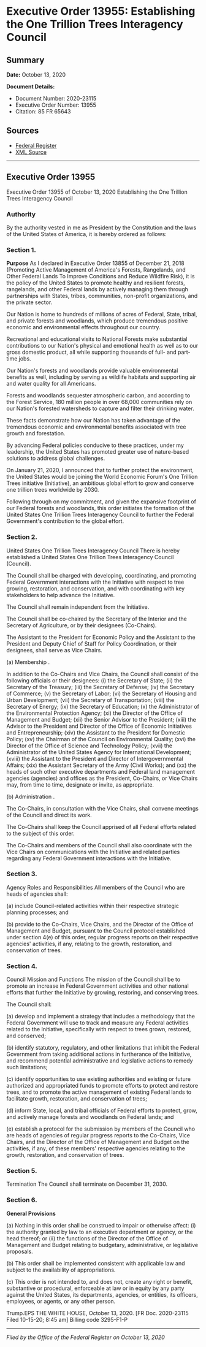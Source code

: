 # Executive Order 13955: Establishing the One Trillion Trees Interagency Council

## Summary

**Date:** October 13, 2020

**Document Details:**
- Document Number: 2020-23115
- Executive Order Number: 13955
- Citation: 85 FR 65643

## Sources
- [Federal Register](https://www.federalregister.gov/documents/2020/10/16/2020-23115/establishing-the-one-trillion-trees-interagency-council)
- [XML Source](https://www.federalregister.gov/documents/full_text/xml/2020/10/16/2020-23115.xml)

---

## Executive Order 13955

Executive Order 13955 of October 13, 2020
Establishing the One Trillion Trees Interagency Council
### Authority

By the authority vested in me as President by the Constitution and the laws of the United States of America, it is hereby ordered as follows:
### Section 1.

**Purpose**
 As I declared in Executive Order 13855 of December 21, 2018 (Promoting Active Management of America's Forests, Rangelands, and Other Federal Lands To Improve Conditions and Reduce Wildfire Risk), it is the policy of the United States to promote healthy and resilient forests, rangelands, and other Federal lands by actively managing them through partnerships with States, tribes, communities, non-profit organizations, and the private sector.

Our Nation is home to hundreds of millions of acres of Federal, State, tribal, and private forests and woodlands, which produce tremendous positive economic and environmental effects throughout our country.

Recreational and educational visits to National Forests make substantial contributions to our Nation's physical and emotional health as well as to our gross domestic product, all while supporting thousands of full- and part-time jobs.

Our Nation's forests and woodlands provide valuable environmental benefits as well, including by serving as wildlife habitats and supporting air and water quality for all Americans.

Forests and woodlands sequester atmospheric carbon, and according to the Forest Service, 180 million people in over 68,000 communities rely on our Nation's forested watersheds to capture and filter their drinking water.

These facts demonstrate how our Nation has taken advantage of the tremendous economic and environmental benefits associated with tree growth and forestation.

By advancing Federal policies conducive to these practices, under my leadership, the United States has promoted greater use of nature-based solutions to address global challenges.

On January 21, 2020, I announced that to further protect the environment, the United States would be joining the World Economic Forum's One Trillion Trees initiative (Initiative), an ambitious global effort to grow and conserve one trillion trees worldwide by 2030.

Following through on my commitment, and given the expansive footprint of our Federal forests and woodlands, this order initiates the formation of the United States One Trillion Trees Interagency Council to further the Federal Government's contribution to the global effort. 
### Section 2.

United States One Trillion Trees Interagency Council There is hereby established a United States One Trillion Trees Interagency Council (Council).

The Council shall be charged with developing, coordinating, and promoting Federal Government interactions with the Initiative with respect to tree growing, restoration, and conservation, and with coordinating with key stakeholders to help advance the Initiative.

The Council shall remain independent from the Initiative.

The Council shall be co-chaired by the Secretary of the Interior and the Secretary of Agriculture, or by their designees (Co-Chairs).

The Assistant to the President for Economic Policy and the Assistant to the President and Deputy Chief of Staff for Policy Coordination, or their designees, shall serve as Vice Chairs.

(a) Membership
.

In addition to the Co-Chairs and Vice Chairs, the Council shall consist of the following officials or their designees:
    (i) the Secretary of State; 
    (ii) the Secretary of the Treasury; 
    (iii) the Secretary of Defense; 
    (iv) the Secretary of Commerce;
    (v) the Secretary of Labor;
    (vi) the Secretary of Housing and Urban Development;
    (vii) the Secretary of Transportation;
    (viii) the Secretary of Energy;
    (ix) the Secretary of Education; 
    (x) the Administrator of the Environmental Protection Agency;
    (xi) the Director of the Office of Management and Budget;
    (xii) the Senior Advisor to the President;
    (xiii) the Advisor to the President and Director of the Office of Economic Initiatives and Entrepreneurship;
    (xiv) the Assistant to the President for Domestic Policy;
    (xv) the Chairman of the Council on Environmental Quality; 
    (xvi) the Director of the Office of Science and Technology Policy;
    (xvii) the Administrator of the United States Agency for International Development;
    (xviii) the Assistant to the President and Director of Intergovernmental Affairs; 
    (xix) the Assistant Secretary of the Army (Civil Works); and
    (xx) the heads of such other executive departments and Federal land management agencies (agencies) and offices as the President, Co-Chairs, or Vice Chairs may, from time to time, designate or invite, as appropriate. 

(b) Administration
.

The Co-Chairs, in consultation with the Vice Chairs, shall convene meetings of the Council and direct its work.

The Co-Chairs shall keep the Council apprised of all Federal efforts related to the subject of this order.

The Co-Chairs and members of the Council shall also coordinate with the Vice Chairs on communications with the Initiative and related parties regarding any Federal Government interactions with the Initiative.
### Section 3.

Agency Roles and Responsibilities All members of the Council who are heads of agencies shall:

(a) include Council-related activities within their respective strategic planning processes; and

(b) provide to the Co-Chairs, Vice Chairs, and the Director of the Office of Management and Budget, pursuant to the Council protocol established under section 4(e) of this order, regular progress reports on their respective agencies' activities, if any, relating to the growth, restoration, and conservation of trees. 
### Section 4.

Council Mission and Functions The mission of the Council shall be to promote an increase in Federal Government activities and other national efforts that further the Initiative by growing, restoring, and conserving trees.

The Council shall:

(a) develop and implement a strategy that includes a methodology that the Federal Government will use to track and measure any Federal activities related to the Initiative, specifically with respect to trees grown, restored, and conserved; 

(b) identify statutory, regulatory, and other limitations that inhibit the Federal Government from taking additional actions in furtherance of the Initiative, and recommend potential administrative and legislative actions to remedy such limitations; 

(c) identify opportunities to use existing authorities and existing or future authorized and appropriated funds to promote efforts to protect and restore trees, and to promote the active management of existing Federal lands to facilitate growth, restoration, and conservation of trees; 

(d) inform State, local, and tribal officials of Federal efforts to protect, grow, and actively manage forests and woodlands on Federal lands; and 

(e) establish a protocol for the submission by members of the Council who are heads of agencies of regular progress reports to the Co-Chairs, Vice Chairs, and the Director of the Office of Management and Budget on the activities, if any, of these members' respective agencies relating to the growth, restoration, and conservation of trees. 
### Section 5.

Termination The Council shall terminate on December 31, 2030.
### Section 6.

**General Provisions**

(a) Nothing in this order shall be construed to impair or otherwise affect:
    (i) the authority granted by law to an executive department or agency, or the head thereof; or 
    (ii) the functions of the Director of the Office of Management and Budget relating to budgetary, administrative, or legislative proposals. 

(b) This order shall be implemented consistent with applicable law and subject to the availability of appropriations. 

(c) This order is not intended to, and does not, create any right or benefit, substantive or procedural, enforceable at law or in equity by any party against the United States, its departments, agencies, or entities, its officers, employees, or agents, or any other person.

Trump.EPS
THE WHITE HOUSE,
October 13, 2020.
[FR Doc. 2020-23115
Filed 10-15-20; 8:45 am] 
Billing code 3295-F1-P

---

*Filed by the Office of the Federal Register on October 13, 2020*

